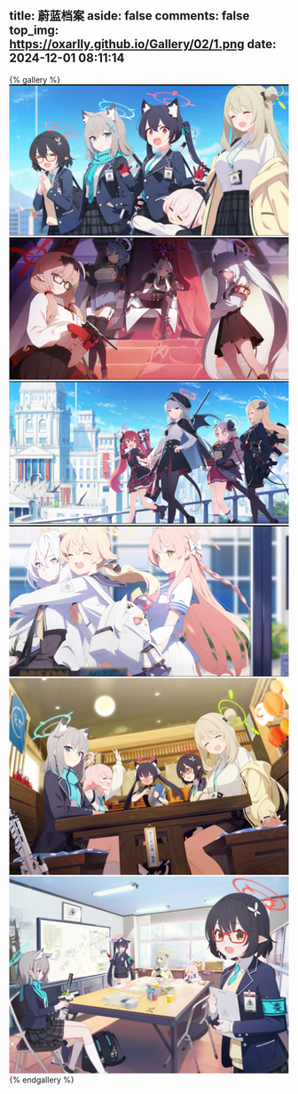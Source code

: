 title: 蔚蓝档案
aside: false
comments: false
top_img: https://oxarlly.github.io/Gallery/02/1.png
date: 2024-12-01 08:11:14
---

{% gallery %}
![](02/1.png)
![](02/2.png)
![](02/3.png)
![](02/4.png)
![](02/5.png)
![](02/6.png)
{% endgallery %}

